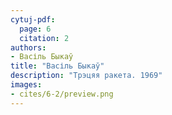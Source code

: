 ```yaml
---
cytuj-pdf:
  page: 6
  citation: 2
authors:
- Васіль Быкаў
title: "Васіль Быкаў"
description: "Трэцяя ракета. 1969"
images:
- cites/6-2/preview.png
---
```

